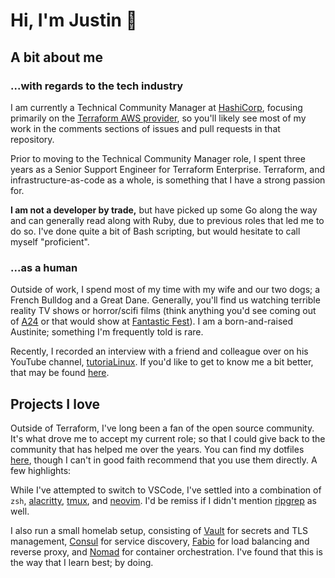 # Hi, I'm Justin :wave:

## A bit about me

### ...with regards to the tech industry

I am currently a Technical Community Manager at [HashiCorp](https://www.hashicorp.com), focusing primarily on the [Terraform AWS provider](https://github.com/hashicorp/terraform-provider-aws), so you'll likely see most of my work in the comments sections of issues and pull requests in that repository.

Prior to moving to the Technical Community Manager role, I spent three years as a Senior Support Engineer for Terraform Enterprise. Terraform, and infrastructure-as-code as a whole, is something that I have a strong passion for. 

**I am not a developer by trade,** but have picked up some Go along the way and can generally read along with Ruby, due to previous roles that led me to do so. I've done quite a bit of Bash scripting, but would hesitate to call myself "proficient".

### ...as a human

Outside of work, I spend most of my time with my wife and our two dogs; a French Bulldog and a Great Dane. Generally, you'll find us watching terrible reality TV shows or horror/scifi films (think anything you'd see coming out of [A24](https://a24films.com) or that would show at [Fantastic Fest](https://fantasticfest.com)). I am a born-and-raised Austinite; something I'm frequently told is rare.

Recently, I recorded an interview with a friend and colleague over on his YouTube channel, [tutoriaLinux](https://www.youtube.com/channel/UCvA_wgsX6eFAOXI8Rbg_WiQ). If you'd like to get to know me a bit better, that may be found [here](https://youtu.be/aQHAKgcDNPA).

## Projects I love

Outside of Terraform, I've long been a fan of the open source community. It's what drove me to accept my current role; so that I could give back to the community that has helped me over the years. You can find my dotfiles [here](https://github.com/justinretzolk/dotfiles), though I can't in good faith recommend that you use them directly. A few highlights:

While I've attempted to switch to VSCode, I've settled into a combination of `zsh`, [alacritty](https://github.com/alacritty/alacritty), [tmux](https://github.com/tmux/tmux), and [neovim](https://github.com/neovim/neovim). I'd be remiss if I didn't mention [ripgrep](https://github.com/BurntSushi/ripgrep) as well.

I also run a small homelab setup, consisting of [Vault](https://www.vaultproject.io) for secrets and TLS management, [Consul](https://www.consul.io) for service discovery, [Fabio](https://fabiolb.net) for load balancing and reverse proxy, and [Nomad](https://www.nomadproject.io) for container orchestration. I've found that this is the way that I learn best; by doing.
